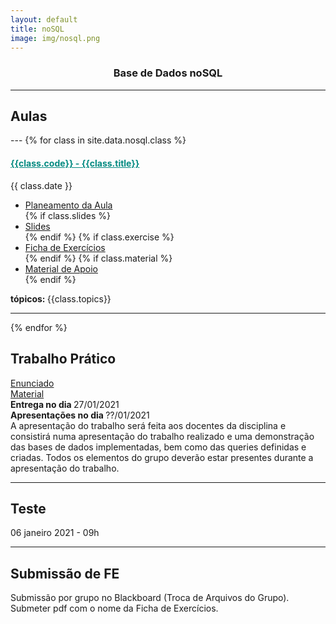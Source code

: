 ```yaml
---
layout: default
title: noSQL
image: img/nosql.png
---
```


<h3 style="text-align:center;">Base de Dados noSQL</h3>

---
<h2> <i class="fa fa-file-o"></i> Aulas </h2>
---
{% for class in site.data.nosql.class %}

<h4> <span style="color: #048A81; text-decoration: underline;">{{class.code}} - {{class.title}}</span></h4> 
<i class="fa fa-calendar"></i> {{ class.date }} 
<ul>
    <li> <a href="{{ class.plan }}" target='_blank'> Planeamento da Aula </a></li>
    {% if class.slides %} 
        <li> <a href="{{ class.slides }}" target='_blank'> Slides </a> </li>
    {% endif %}
    {% if class.exercise %} 
        <li> <a href="{{ class.exercise }}" target='_blank'> Ficha de Exercícios </a> </li>
    {% endif %}
    {% if class.material %} 
        <li> <a href="{{ class.material }}" target='_blank'> Material de Apoio </a> </li>
    {% endif %}
</ul>  
<strong> tópicos: </strong> {{class.topics}} 

---

{% endfor %}
<h2> <i class="fa fa-hand-paper-o"></i> Trabalho Prático</h2>
<p> <a href="../../data/nosql/tp/NOSQL_TP2020.pdf" target="_blank"><i class="fa fa-file-text-o"></i> Enunciado </a> <br>
<a href="../../data/nosql/tp/hr.zip" ><i class="fa fa-file-text-o"></i> Material </a>  <br> 
<i class="fa fa-calendar"></i> <strong> Entrega no dia </strong> 27/01/2021 <br>
<i class="fa fa-calendar"></i> <strong> Apresentações no dia </strong> ??/01/2021 <br>
A apresentação do trabalho será feita aos docentes da disciplina e consistirá numa apresentação do trabalho realizado e uma demonstração das bases de dados implementadas, bem como das queries definidas e criadas. Todos os elementos do grupo deverão estar presentes durante a apresentação do trabalho. </p>

---

<h2> <i class="fa fa-file-text-o"></i> Teste</h2>
<p> 06 janeiro 2021 - 09h </p>

---

<h2> <i class="fa fa-envelope"></i> Submissão de FE</h2>
<p> Submissão por grupo no Blackboard (Troca de Arquivos do Grupo). Submeter pdf com o nome da Ficha de Exercícios. </p>